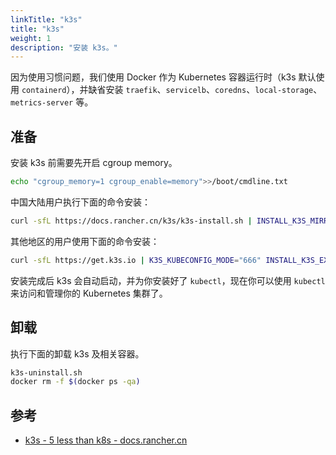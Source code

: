 ```yaml
---
linkTitle: "k3s"
title: "k3s"
weight: 1
description: "安装 k3s。"
---
```


因为使用习惯问题，我们使用 Docker 作为 Kubernetes 容器运行时（k3s 默认使用 `containerd`），并缺省安装 `traefik`、`servicelb`、`coredns`、`local-storage`、`metrics-server` 等。

## 准备

安装 k3s 前需要先开启 cgroup memory。

```bash
echo "cgroup_memory=1 cgroup_enable=memory">>/boot/cmdline.txt
```

中国大陆用户执行下面的命令安装：

```bash
curl -sfL https://docs.rancher.cn/k3s/k3s-install.sh | INSTALL_K3S_MIRROR=cn K3S_KUBECONFIG_MODE="666" INSTALL_K3S_EXEC="server --docker" sh -
```

其他地区的用户使用下面的命令安装：

```bash
curl -sfL https://get.k3s.io | K3S_KUBECONFIG_MODE="666" INSTALL_K3S_EXEC="server --docker" sh -
```

安装完成后 k3s 会自动启动，并为你安装好了 `kubectl`，现在你可以使用 `kubectl` 来访问和管理你的 Kubernetes 集群了。

## 卸载

执行下面的卸载 k3s 及相关容器。

```bash
k3s-uninstall.sh
docker rm -f $(docker ps -qa)
```

## 参考

- [k3s - 5 less than k8s - docs.rancher.cn](https://docs.rancher.cn/k3s/)
